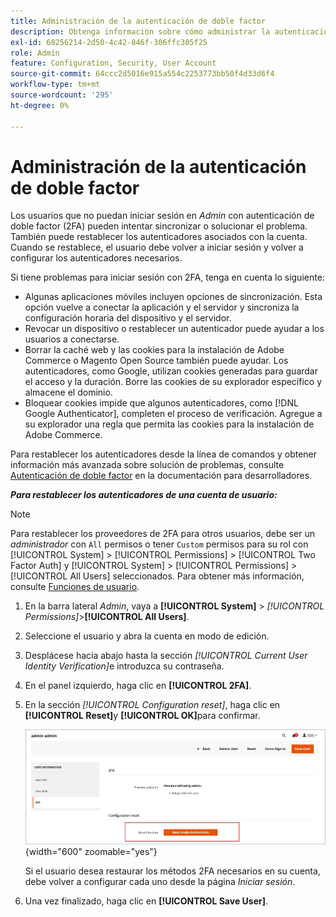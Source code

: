 ```yaml
---
title: Administración de la autenticación de doble factor
description: Obtenga información sobre cómo administrar la autenticación de doble factor y restablecer los autenticadores para los usuarios administradores.
exl-id: 68256214-2d50-4c42-846f-306ffc305f25
role: Admin
feature: Configuration, Security, User Account
source-git-commit: 64ccc2d5016e915a554c2253773bb50f4d33d6f4
workflow-type: tm+mt
source-wordcount: '295'
ht-degree: 0%

---
```


# Administración de la autenticación de doble factor

Los usuarios que no puedan iniciar sesión en _Admin_ con autenticación de doble factor (2FA) pueden intentar sincronizar o solucionar el problema. También puede restablecer los autenticadores asociados con la cuenta. Cuando se restablece, el usuario debe volver a iniciar sesión y volver a configurar los autenticadores necesarios.

Si tiene problemas para iniciar sesión con 2FA, tenga en cuenta lo siguiente:

- Algunas aplicaciones móviles incluyen opciones de sincronización. Esta opción vuelve a conectar la aplicación y el servidor y sincroniza la configuración horaria del dispositivo y el servidor.
- Revocar un dispositivo o restablecer un autenticador puede ayudar a los usuarios a conectarse.
- Borrar la caché web y las cookies para la instalación de Adobe Commerce o Magento Open Source también puede ayudar. Los autenticadores, como Google, utilizan cookies generadas para guardar el acceso y la duración. Borre las cookies de su explorador específico y almacene el dominio.
- Bloquear cookies impide que algunos autenticadores, como [!DNL Google Authenticator], completen el proceso de verificación. Agregue a su explorador una regla que permita las cookies para la instalación de Adobe Commerce.

Para restablecer los autenticadores desde la línea de comandos y obtener información más avanzada sobre solución de problemas, consulte [Autenticación de doble factor](https://developer.adobe.com/commerce/testing/functional-testing-framework/two-factor-authentication/) en la documentación para desarrolladores.

**_Para restablecer los autenticadores de una cuenta de usuario:_**

>[!NOTE]
>
>Para restablecer los proveedores de 2FA para otros usuarios, debe ser un _administrador_ con `All` permisos o tener `Custom` permisos para su rol con [!UICONTROL System] > [!UICONTROL Permissions] > [!UICONTROL Two Factor Auth] y [!UICONTROL System] > [!UICONTROL Permissions] > [!UICONTROL All Users] seleccionados. Para obtener más información, consulte [Funciones de usuario](permissions-user-roles.md).

1. En la barra lateral _Admin_, vaya a **[!UICONTROL System]** > _[!UICONTROL Permissions]_>**[!UICONTROL All Users]**.

1. Seleccione el usuario y abra la cuenta en modo de edición.

1. Desplácese hacia abajo hasta la sección _[!UICONTROL Current User Identity Verification]_&#x200B;e introduzca su contraseña.

1. En el panel izquierdo, haga clic en **[!UICONTROL 2FA]**.

1. En la sección _[!UICONTROL Configuration reset]_, haga clic en **[!UICONTROL Reset]**&#x200B;y **[!UICONTROL OK]**&#x200B;para confirmar.

   ![Cuenta de usuario - habilitar 2FA](./assets/admin-2fa-config-reset-providers.png){width="600" zoomable="yes"}

   Si el usuario desea restaurar los métodos 2FA necesarios en su cuenta, debe volver a configurar cada uno desde la página _Iniciar sesión_.

1. Una vez finalizado, haga clic en **[!UICONTROL Save User]**.
